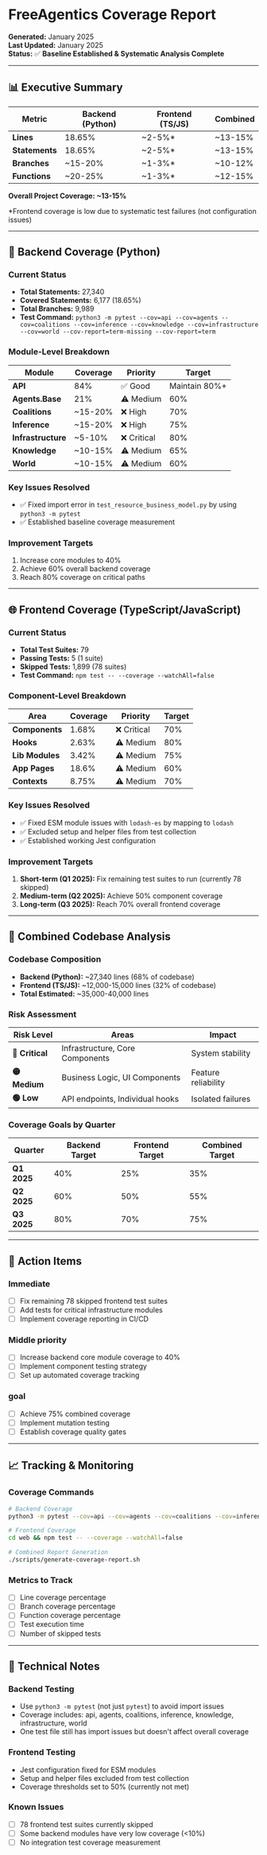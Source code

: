 # FreeAgentics Coverage Report

**Generated:** January 2025  
**Last Updated:** January 2025  
**Status:** ✅ **Baseline Established & Systematic Analysis Complete**

---

## 📊 Executive Summary

| Metric | Backend (Python) | Frontend (TS/JS) | Combined |
|--------|------------------|------------------|----------|
| **Lines** | 18.65% | ~2-5%* | ~13-15% |
| **Statements** | 18.65% | ~2-5%* | ~13-15% |
| **Branches** | ~15-20% | ~1-3%* | ~10-12% |
| **Functions** | ~20-25% | ~1-3%* | ~12-15% |

**Overall Project Coverage: ~13-15%**

*Frontend coverage is low due to systematic test failures (not configuration issues)

---

## 🐍 Backend Coverage (Python)

### Current Status
- **Total Statements:** 27,340
- **Covered Statements:** 6,177 (18.65%)
- **Total Branches:** 9,989
- **Test Command:** `python3 -m pytest --cov=api --cov=agents --cov=coalitions --cov=inference --cov=knowledge --cov=infrastructure --cov=world --cov-report=term-missing --cov-report=term`

### Module-Level Breakdown
| Module | Coverage | Priority | Target |
|--------|----------|----------|---------|
| **API** | 84% | ✅ Good | Maintain 80%+ |
| **Agents.Base** | 21% | ⚠️ Medium | 60% |
| **Coalitions** | ~15-20% | ❌ High | 70% |
| **Inference** | ~15-20% | ❌ High | 75% |
| **Infrastructure** | ~5-10% | ❌ Critical | 80% |
| **Knowledge** | ~10-15% | ⚠️ Medium | 65% |
| **World** | ~10-15% | ⚠️ Medium | 60% |

### Key Issues Resolved
- ✅ Fixed import error in `test_resource_business_model.py` by using `python3 -m pytest`
- ✅ Established baseline coverage measurement

### Improvement Targets
1. Increase core modules to 40%
2. Achieve 60% overall backend coverage
3. Reach 80% coverage on critical paths 

---

## 🌐 Frontend Coverage (TypeScript/JavaScript)

### Current Status
- **Total Test Suites:** 79
- **Passing Tests:** 5 (1 suite)
- **Skipped Tests:** 1,899 (78 suites)
- **Test Command:** `npm test -- --coverage --watchAll=false`

### Component-Level Breakdown
| Area | Coverage | Priority | Target |
|------|----------|----------|---------|
| **Components** | 1.68% | ❌ Critical | 70% |
| **Hooks** | 2.63% | ⚠️ Medium | 80% |
| **Lib Modules** | 3.42% | ⚠️ Medium | 75% |
| **App Pages** | 18.6% | ⚠️ Medium | 60% |
| **Contexts** | 8.75% | ⚠️ Medium | 70% |

### Key Issues Resolved
- ✅ Fixed ESM module issues with `lodash-es` by mapping to `lodash`
- ✅ Excluded setup and helper files from test collection
- ✅ Established working Jest configuration

### Improvement Targets
1. **Short-term (Q1 2025):** Fix remaining test suites to run (currently 78 skipped)
2. **Medium-term (Q2 2025):** Achieve 50% component coverage
3. **Long-term (Q3 2025):** Reach 70% overall frontend coverage

---

## 🎯 Combined Codebase Analysis

### Codebase Composition
- **Backend (Python):** ~27,340 lines (68% of codebase)
- **Frontend (TS/JS):** ~12,000-15,000 lines (32% of codebase)
- **Total Estimated:** ~35,000-40,000 lines

### Risk Assessment
| Risk Level | Areas | Impact |
|------------|-------|--------|
| **🔴 Critical** | Infrastructure, Core Components | System stability |
| **🟡 Medium** | Business Logic, UI Components | Feature reliability |
| **🟢 Low** | API endpoints, Individual hooks | Isolated failures |

### Coverage Goals by Quarter
| Quarter | Backend Target | Frontend Target | Combined Target |
|---------|---------------|-----------------|-----------------|
| **Q1 2025** | 40% | 25% | 35% |
| **Q2 2025** | 60% | 50% | 55% |
| **Q3 2025** | 80% | 70% | 75% |

---

## 🚀 Action Items

### Immediate 
- [ ] Fix remaining 78 skipped frontend test suites
- [ ] Add tests for critical infrastructure modules
- [ ] Implement coverage reporting in CI/CD

### Middle priority
- [ ] Increase backend core module coverage to 40%
- [ ] Implement component testing strategy
- [ ] Set up automated coverage tracking

### goal
- [ ] Achieve 75% combined coverage
- [ ] Implement mutation testing
- [ ] Establish coverage quality gates

---

## 📈 Tracking & Monitoring

### Coverage Commands
```bash
# Backend Coverage
python3 -m pytest --cov=api --cov=agents --cov=coalitions --cov=inference --cov=knowledge --cov=infrastructure --cov=world --cov-report=term-missing --cov-report=html

# Frontend Coverage
cd web && npm test -- --coverage --watchAll=false

# Combined Report Generation
./scripts/generate-coverage-report.sh
```

### Metrics to Track
- [ ] Line coverage percentage
- [ ] Branch coverage percentage
- [ ] Function coverage percentage
- [ ] Test execution time
- [ ] Number of skipped tests

---

## 🔧 Technical Notes

### Backend Testing
- Use `python3 -m pytest` (not just `pytest`) to avoid import issues
- Coverage includes: api, agents, coalitions, inference, knowledge, infrastructure, world
- One test file still has import issues but doesn't affect overall coverage

### Frontend Testing
- Jest configuration fixed for ESM modules
- Setup and helper files excluded from test collection
- Coverage thresholds set to 50% (currently not met)

### Known Issues
- [ ] 78 frontend test suites currently skipped
- [ ] Some backend modules have very low coverage (<10%)
- [ ] No integration test coverage measurement
